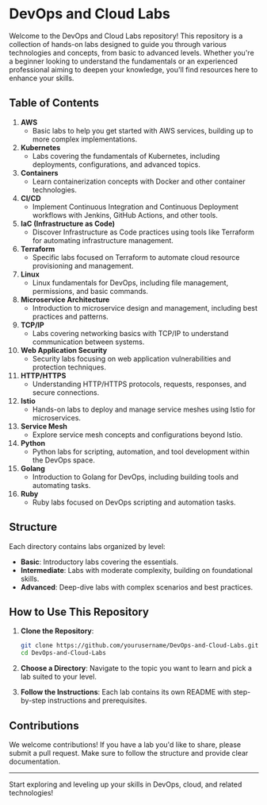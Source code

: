 
# DevOps and Cloud Labs

Welcome to the DevOps and Cloud Labs repository! This repository is a collection of hands-on labs designed to guide you through various technologies and concepts, from basic to advanced levels. Whether you're a beginner looking to understand the fundamentals or an experienced professional aiming to deepen your knowledge, you'll find resources here to enhance your skills.

## Table of Contents

1. **AWS**
   - Basic labs to help you get started with AWS services, building up to more complex implementations.
2. **Kubernetes**
   - Labs covering the fundamentals of Kubernetes, including deployments, configurations, and advanced topics.
3. **Containers**
   - Learn containerization concepts with Docker and other container technologies.
4. **CI/CD**
   - Implement Continuous Integration and Continuous Deployment workflows with Jenkins, GitHub Actions, and other tools.
5. **IaC (Infrastructure as Code)**
   - Discover Infrastructure as Code practices using tools like Terraform for automating infrastructure management.
6. **Terraform**
   - Specific labs focused on Terraform to automate cloud resource provisioning and management.
7. **Linux**
   - Linux fundamentals for DevOps, including file management, permissions, and basic commands.
8. **Microservice Architecture**
   - Introduction to microservice design and management, including best practices and patterns.
9. **TCP/IP**
   - Labs covering networking basics with TCP/IP to understand communication between systems.
10. **Web Application Security**
    - Security labs focusing on web application vulnerabilities and protection techniques.
11. **HTTP/HTTPS**
    - Understanding HTTP/HTTPS protocols, requests, responses, and secure connections.
12. **Istio**
    - Hands-on labs to deploy and manage service meshes using Istio for microservices.
13. **Service Mesh**
    - Explore service mesh concepts and configurations beyond Istio.
14. **Python**
    - Python labs for scripting, automation, and tool development within the DevOps space.
15. **Golang**
    - Introduction to Golang for DevOps, including building tools and automating tasks.
16. **Ruby**
    - Ruby labs focused on DevOps scripting and automation tasks.

## Structure

Each directory contains labs organized by level:
- **Basic**: Introductory labs covering the essentials.
- **Intermediate**: Labs with moderate complexity, building on foundational skills.
- **Advanced**: Deep-dive labs with complex scenarios and best practices.

## How to Use This Repository

1. **Clone the Repository**:
   ```bash
   git clone https://github.com/yourusername/DevOps-and-Cloud-Labs.git
   cd DevOps-and-Cloud-Labs
   ```

2. **Choose a Directory**: Navigate to the topic you want to learn and pick a lab suited to your level.

3. **Follow the Instructions**: Each lab contains its own README with step-by-step instructions and prerequisites.

## Contributions

We welcome contributions! If you have a lab you'd like to share, please submit a pull request. Make sure to follow the structure and provide clear documentation.

---

Start exploring and leveling up your skills in DevOps, cloud, and related technologies!
